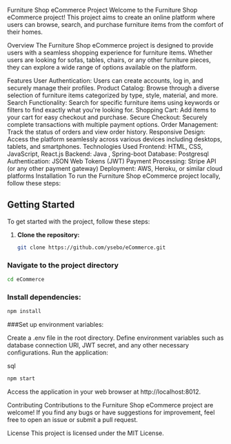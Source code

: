 Furniture Shop eCommerce Project
Welcome to the Furniture Shop eCommerce project! This project aims to create an online platform where users can browse, search, and purchase furniture items from the comfort of their homes.

Overview
The Furniture Shop eCommerce project is designed to provide users with a seamless shopping experience for furniture items. Whether users are looking for sofas, tables, chairs, or any other furniture pieces, they can explore a wide range of options available on the platform.

Features
User Authentication: Users can create accounts, log in, and securely manage their profiles.
Product Catalog: Browse through a diverse selection of furniture items categorized by type, style, material, and more.
Search Functionality: Search for specific furniture items using keywords or filters to find exactly what you're looking for.
Shopping Cart: Add items to your cart for easy checkout and purchase.
Secure Checkout: Securely complete transactions with multiple payment options.
Order Management: Track the status of orders and view order history.
Responsive Design: Access the platform seamlessly across various devices including desktops, tablets, and smartphones.
Technologies Used
Frontend: HTML, CSS, JavaScript, React.js
Backend: Java , Spring-boot
Database: Postgresql
Authentication: JSON Web Tokens (JWT)
Payment Processing: Stripe API (or any other payment gateway)
Deployment: AWS, Heroku, or similar cloud platforms
Installation
To run the Furniture Shop eCommerce project locally, follow these steps:

## Getting Started

To get started with the project, follow these steps:

1. **Clone the repository:**

   ```bash
   git clone https://github.com/ysebo/eCommerce.git
### Navigate to the project directory 
 ```bash
 cd eCommerce
 ```
### Install dependencies:
 ```bash
npm install
 ```
###Set up environment variables:

Create a .env file in the root directory.
Define environment variables such as database connection URI, JWT secret, and any other necessary configurations.
Run the application:

sql
 ```bash
npm start
 ```
Access the application in your web browser at http://localhost:8012.

Contributing
Contributions to the Furniture Shop eCommerce project are welcome! If you find any bugs or have suggestions for improvement, feel free to open an issue or submit a pull request.

License
This project is licensed under the MIT License.

